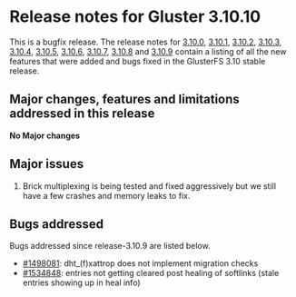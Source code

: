 # Release notes for Gluster 3.10.10

This is a bugfix release. The release notes for [3.10.0](3.10.0.md), [3.10.1](3.10.1.md), [3.10.2](3.10.2.md), [3.10.3](3.10.3.md),
[3.10.4](3.10.4.md), [3.10.5](3.10.5.md), [3.10.6](3.10.6.md), [3.10.7](3.10.7.md), [3.10.8](3.10.8.md) and [3.10.9](3.10.9.md) contain a listing of all
the new features that were added and bugs fixed in the GlusterFS
3.10 stable release.

## Major changes, features and limitations addressed in this release
**No Major changes**

## Major issues

1. Brick multiplexing is being tested and fixed aggressively but we still have a
   few crashes and memory leaks to fix.


## Bugs addressed

Bugs addressed since release-3.10.9 are listed below.

- [#1498081](https://bugzilla.redhat.com/1498081): dht_(f)xattrop does not implement migration checks
- [#1534848](https://bugzilla.redhat.com/1534848): entries not getting cleared post healing of softlinks (stale entries showing up in heal info)
